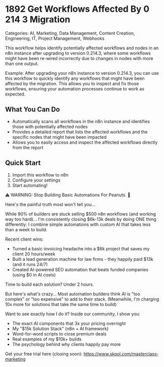 # 1892 Get Workflows Affected By 0 214 3 Migration

Categories: AI, Marketing, Data Management, Content Creation, Engineering, IT, Project Management, Webhooks

This workflow helps identify potentially affected workflows and nodes in an n8n instance after upgrading to version 0.214.3, where some workflows might have been re-wired incorrectly due to changes in nodes with more than one output.

Example: After upgrading your n8n instance to version 0.214.3, you can use this workflow to quickly identify any workflows that might have been affected by the migration. This allows you to inspect and fix those workflows, ensuring your automation processes continue to work as expected.

## What You Can Do
- Automatically scans all workflows in the n8n instance and identifies those with potentially affected nodes
- Provides a detailed report that lists the affected workflows and the specific nodes that might have been impacted
- Allows you to easily access and inspect the affected workflows directly from the report

## Quick Start
1. Import this workflow to n8n
2. Configure your settings
3. Start automating!

⚠️ WARNING: Stop Building Basic Automations For Peanuts. 🚫

Here's the painful truth most won't tell you...

While 90% of builders are stuck selling $500 n8n workflows (and working way too hard)...
I'm consistently closing $6k-13k deals by doing ONE thing differently:
I combine simple automations with custom AI that takes less than a week to build.

Recent client wins:
* Turned a basic invoicing headache into a $6k project that saves my client 20 hours/week
* Built a lead generation machine for law firms - they happily paid $13k (and it runs 24/7)
* Created AI-powered SEO automation that beats funded companies (using $0 in AI costs)

Time to build each solution? Under 2 hours.

But here's what's crazy...
Most automation builders think AI is "too complex" or "too expensive" to add to their stack.
(Meanwhile, I'm charging 10x more for solutions that take the same time to build)

Want to see exactly how I do it?
Inside our community, I show you:
* The exact AI components that 3x your pricing overnight
* My "$15k Solution Stack" (n8n + AI framework)
* Word-for-word scripts to close premium deals
* Real examples of my $10k+ builds
* The psychology behind why clients happily pay more

Get your free trial here (closing soon): https://www.skool.com/masterclass-marketing
